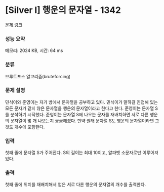 # [Silver I] 행운의 문자열 - 1342 

[문제 링크](https://www.acmicpc.net/problem/1342) 

### 성능 요약

메모리: 2024 KB, 시간: 64 ms

### 분류

브루트포스 알고리즘(bruteforcing)

### 문제 설명

<p>민식이와 준영이는 자기 방에서 문자열을 공부하고 있다. 민식이가 말하길 인접해 있는 모든 문자가 같지 않은 문자열을 행운의 문자열이라고 한다고 한다. 준영이는 문자열 S를 분석하기 시작했다. 준영이는 문자열 S에 나오는 문자를 재배치하면 서로 다른 행운의 문자열이 몇 개 나오는지 궁금해졌다. 만약 원래 문자열 S도 행운의 문자열이라면 그것도 개수에 포함한다.</p>

### 입력 

 <p>첫째 줄에 문자열 S가 주어진다. S의 길이는 최대 10이고, 알파벳 소문자로만 이루어져 있다.</p>

### 출력 

 <p>첫째 줄에 위치를 재배치해서 얻은 서로 다른 행운의 문자열의 개수를 출력한다.</p>

